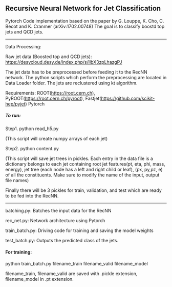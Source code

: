 
## Recursive Neural Network for Jet Classification

Pytorch Code implementation based on the paper by G. Louppe, K. Cho, C. Becot and K. Cranmer (arXiv:1702.00748)
The goal is to classify boostd top jets and QCD jets.

-------------------------------------------------------

Data Processing:

Raw jet data (Boosted top and QCD jets): 
https://desycloud.desy.de/index.php/s/llbX3zpLhazgPJ
 
The jet data has to be preprocessed before feeding it to the RecNN network. The python scripts which perform the preprocessing are located in Data Loader folder. The jets are reclustered using kt algorithm. 


Requirements: ROOT(https://root.cern.ch), 
              PyROOT(https://root.cern.ch/pyroot), 
              Fastjet(https://github.com/scikit-hep/pyjet)
              Pytorch

##### To run:

Step1. python read_h5.py

(This script will create numpy arrays of each jet)

Step2. python content.py

(This script will save jet trees in pickles. Each entry in the data file is a dictionary belongs to each jet containing root jet features(pt, eta, phi, mass, energy), jet tree (each node has a left and right child or leaf), (px, py,pz, e) of all the constituents. Make sure to modify the name of the input, output file names)

Finally there will be 3 pickles for train, validation, and test which are ready to be fed into the RecNN. 

---------------------------------------------------------------

batching.py: Batches the input data for the RecNN

rec_net.py: Network architecture using Pytorch

train_batch.py: Driving code for training and saving the model weights

test_batch.py: Outputs the predicted class of the jets.

#### For training:



python train_batch.py filename_train filename_valid filename_model



filename_train, filename_valid are saved with .pickle extension, filename_model in .pt extension.




